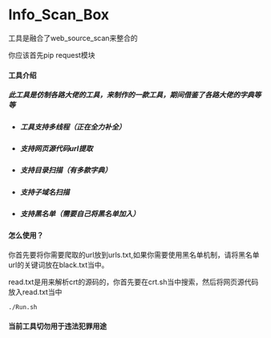 # Info_Scan_Box
工具是融合了web_source_scan来整合的

你应该首先pip request模块

#### 工具介绍

##### 此工具是仿制各路大佬的工具，来制作的一款工具，期间借鉴了各路大佬的字典等等

- ##### 工具支持多线程（正在全力补全）

- ##### 支持网页源代码url提取

- ##### 支持目录扫描（有多款字典）

- ##### 支持子域名扫描

- ##### 支持黑名单（需要自己将黑名单加入）

##### 

#### 怎么使用？

你首先要将你需要爬取的url放到urls.txt,如果你需要使用黑名单机制，请将黑名单url的关键词放在black.txt当中。

read.txt是用来解析crt的源码的，你首先要在crt.sh当中搜索，然后将网页源代码放入read.txt当中

```shell
./Run.sh
```

#### 当前工具切勿用于违法犯罪用途
